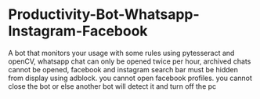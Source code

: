 # Productivity-Bot-Whatsapp-Instagram-Facebook
A bot that monitors your usage with some rules using pytesseract and openCV, whatsapp chat can only be opened twice per hour, archived chats cannot be opened, facebook and instagram search bar must be hidden from display using adblock. you cannot open facebook profiles. you cannot close the bot or else another bot will detect it and turn off the pc


